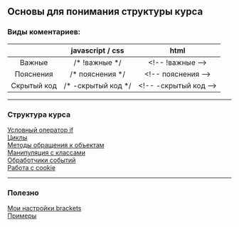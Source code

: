 ## Основы для понимания структуры курса
### Виды коментариев:
|  | javascript / css | html |
|:---:|:---:|:---:|
| Важные | /* !важные */ | \<!-- !важные --> |
| Пояснения | /* пояснения */ | \<!-- пояснения --> |
| Скрытый код | /* -скрытый код */ | \<!-- -скрытый код --> |
___
### Структура курса
[Условный оператор if](https://github.com/MatveevFilipp/JavaScript/tree/master/JS/ConditionalOperator)  
[Циклы](https://github.com/MatveevFilipp/JavaScript/tree/master/JS/Cycle)  
[Методы обращения к объектам](https://github.com/MatveevFilipp/JavaScript/tree/master/JS/WorkWithTheObject)  
[Манипуляция с классами](https://github.com/MatveevFilipp/JavaScript/tree/master/JS/ClassManipulation)  
[Обработчики событий](https://github.com/MatveevFilipp/JavaScript/tree/master/JS/EventHandlers)  
[Работа с cookie](https://github.com/MatveevFilipp/JavaScript/tree/master/JS/Cookie)  
____
### Полезно  
[Мои настройки brackets](https://github.com/MatveevFilipp/JavaScript/blob/master/Brackets)  
[Примеры](https://github.com/MatveevFilipp/JavaScript/tree/master/examples)  